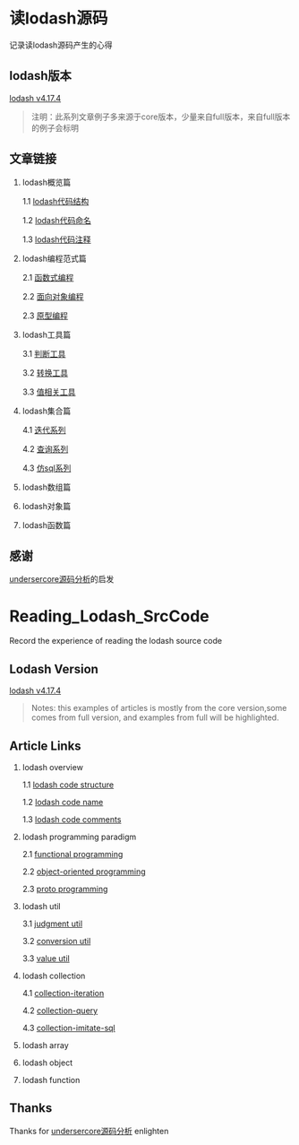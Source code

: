 # 读lodash源码
记录读lodash源码产生的心得

## lodash版本
[lodash v4.17.4](https://github.com/lodash/lodash) 
>注明：此系列文章例子多来源于core版本，少量来自full版本，来自full版本的例子会标明

## 文章链接
1. lodash概览篇

	1.1 [lodash代码结构](https://github.com/LinFengYnu/Reading_Lodash_SrcCode/blob/master/src/code_structure.md)

	1.2 [lodash代码命名](https://github.com/LinFengYnu/Reading_Lodash_SrcCode/blob/master/src/code_name.md)

	1.3 [lodash代码注释](https://github.com/LinFengYnu/Reading_Lodash_SrcCode/blob/master/src/code_comments.md)

2. lodash编程范式篇

	2.1 [函数式编程](https://github.com/LinFengYnu/Reading_Lodash_SrcCode/blob/master/src/fp.md)

	2.2 [面向对象编程](https://github.com/LinFengYnu/Reading_Lodash_SrcCode/blob/master/src/oop.md)
	
	2.3 [原型编程](https://github.com/LinFengYnu/Reading_Lodash_SrcCode/blob/master/src/proto.md)

2. lodash工具篇
	
	3.1 [判断工具](https://github.com/LinFengYnu/Reading_Lodash_SrcCode/blob/master/src/judgment-util.md)

	3.2 [转换工具](https://github.com/LinFengYnu/Reading_Lodash_SrcCode/blob/master/src/conversion-util.md)

	3.3 [值相关工具](https://github.com/LinFengYnu/Reading_Lodash_SrcCode/blob/master/src/value-util.md)

2. lodash集合篇
	
	4.1 [迭代系列](https://github.com/LinFengYnu/Reading_Lodash_SrcCode/blob/master/src/collection-iteration.md)

	4.2 [查询系列](https://github.com/LinFengYnu/Reading_Lodash_SrcCode/blob/master/src/collection-query.md)

	4.3 [仿sql系列](https://github.com/LinFengYnu/Reading_Lodash_SrcCode/blob/master/src/collection-imitate-sql.md)

2. lodash数组篇
2. lodash对象篇
2. lodash函数篇



## 感谢
[undersercore源码分析](https://www.gitbook.com/book/yoyoyohamapi/undersercore-analysis/details)的启发

# Reading_Lodash_SrcCode
Record the experience of reading the lodash source code

## Lodash Version

[lodash v4.17.4](https://github.com/lodash/lodash) 
>Notes: this examples of articles is mostly from the core version,some comes from full version, and examples from full will be highlighted.

## Article Links
1. lodash overview

	1.1 [lodash code structure](https://github.com/LinFengYnu/Reading_Lodash_SrcCode/blob/master/src/code_structure.md)

	1.2 [lodash code name](https://github.com/LinFengYnu/Reading_Lodash_SrcCode/blob/master/src/code_name.md)

	1.3 [lodash code comments](https://github.com/LinFengYnu/Reading_Lodash_SrcCode/blob/master/src/code_comments.md)

2. lodash programming paradigm
	
	2.1 [functional programming](https://github.com/LinFengYnu/Reading_Lodash_SrcCode/blob/master/src/fp.md)

	2.2 [object-oriented programming](https://github.com/LinFengYnu/Reading_Lodash_SrcCode/blob/master/src/oop.md)

	2.3 [proto programming](https://github.com/LinFengYnu/Reading_Lodash_SrcCode/blob/master/src/proto.md)

2. lodash util

	3.1 [judgment util](https://github.com/LinFengYnu/Reading_Lodash_SrcCode/blob/master/src/judgment-util.md)

	3.2 [conversion util](https://github.com/LinFengYnu/Reading_Lodash_SrcCode/blob/master/src/conversion-util.md)

	3.3 [value util](https://github.com/LinFengYnu/Reading_Lodash_SrcCode/blob/master/src/value-util.md)

2. lodash collection

	4.1 [collection-iteration](https://github.com/LinFengYnu/Reading_Lodash_SrcCode/blob/master/src/collection-iteration.md)

	4.2 [collection-query](https://github.com/LinFengYnu/Reading_Lodash_SrcCode/blob/master/src/collection-query.md)

	4.3 [collection-imitate-sql](https://github.com/LinFengYnu/Reading_Lodash_SrcCode/blob/master/src/collection-imitate-sql.md)

	
	
2. lodash array
2. lodash object
2. lodash function



## Thanks
Thanks for [undersercore源码分析](https://www.gitbook.com/book/yoyoyohamapi/undersercore-analysis/details) enlighten